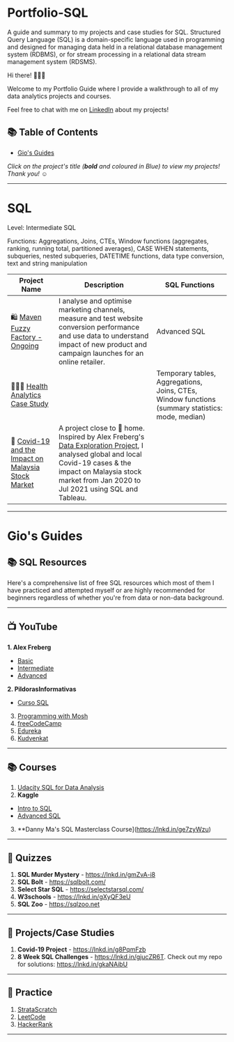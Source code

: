 # Portfolio-SQL
A guide and summary to my projects and case studies for SQL.  Structured Query Language (SQL) is a domain-specific language used in programming and designed for managing data held in a relational database management system (RDBMS), or for stream processing in a relational data stream management system (RDSMS). 


Hi there! 🙋🏻‍♀️

Welcome to my Portfolio Guide where I provide a walkthrough to all of my data analytics projects and courses.

Feel free to chat with me on [LinkedIn](https://www.linkedin.com/in/porrasgp/) about my projects!

## 📚 Table of Contents

- [Gio's Guides](#gios-guides)

_Click on the project's title (**bold** and coloured in Blue) to view my projects! Thank you! ☺️_

***

# SQL

Level: Intermediate SQL

Functions: Aggregations, Joins, CTEs, Window functions (aggregates, ranking, running total, partitioned averages), CASE WHEN statements, subqueries, nested subqueries, DATETIME functions, data type conversion, text and string manipulation

| Project Name | Description | SQL Functions |
|---|---|---|
| 🛍 [Maven Fuzzy Factory - Ongoing](https://github.com/katiehuangx/Udemy-Advanced-MySQL) | I analyse and optimise marketing channels, measure and test website conversion performance and use data to understand impact of new product and campaign launches for an online retailer. | Advanced SQL |   
| 👩🏻‍⚕️ [Health Analytics Case Study](https://github.com/katiehuangx/Serious-SQL-Apprenticeship/blob/main/Health%20Analytics%20Mini%20Case%20Study.md) |  | Temporary tables, Aggregations, Joins, CTEs, Window functions (summary statistics: mode, median) |  
| 🦠 [Covid-19 and the Impact on Malaysia Stock Market](https://github.com/katiehuangx/Covid-19-and-Impact-on-Malaysia-stock-market) | A project close to 🏡 home. Inspired by Alex Freberg's [Data Exploration Project](https://www.youtube.com/watch?v=qfyynHBFOsM&list=PLUaB-1hjhk8H48Pj32z4GZgGWyylqv85f&index=1), I analysed global and local Covid-19 cases & the impact on Malaysia stock market from Jan 2020 to Jul 2021 using SQL and Tableau. |

***

# Gio's Guides

## 📚 SQL Resources

Here's a comprehensive list of free SQL resources which most of them I have practiced and attempted myself or are highly recommended for beginners regardless of whether you're from data or non-data background.

***

## 📺 YouTube
**1. Alex Freberg**
- [Basic](https://lnkd.in/gEPqCqUh)
- [Intermediate](https://lnkd.in/g_sYJgw3)
- [Advanced](https://lnkd.in/gzt72UdA)


**2. PildorasInformativas**
- [Curso SQL](https://www.youtube.com/watch?v=iOiyJgnN71c&list=PLU8oAlHdN5Bmx-LChV4K3MbHrpZKefNwn)


3. [Programming with Mosh](https://lnkd.in/gAiZwfQQ)
4. [freeCodeCamp](https://lnkd.in/gH9tYvsx)
5. [Edureka](https://lnkd.in/gAwYniXM)
6. [Kudvenkat](https://lnkd.in/gZSQbS-e) 

***

## 📚 Courses
1. [Udacity SQL for Data Analysis](https://lnkd.in/gzsyYZs4)
2. **Kaggle**
- [Intro to SQL](https://lnkd.in/gbGFuaKm)
- [Advanced SQL](https://lnkd.in/gpCrW74C)
3. **Danny Ma's SQL Masterclass Course](https://lnkd.in/ge7zyWzu)

***

## 🔎 Quizzes
1. **SQL Murder Mystery** - https://lnkd.in/gmZvA-i8
2. **SQL Bolt** - https://sqlbolt.com/
3. **Select Star SQL** - https://selectstarsql.com/
4. **W3schools** - https://lnkd.in/gXyQF3eU
5. **SQL Zoo** - https://sqlzoo.net

***

## 🔎 Projects/Case Studies
1. **Covid-19 Project** - https://lnkd.in/g8PqmFzb
2. **8 Week SQL Challenges** - https://lnkd.in/gjucZR6T. Check out my repo for solutions: https://lnkd.in/gkaNAibU

***

## 📝 Practice
1. [StrataScratch](https://lnkd.in/gBTMYcmm)
2. [LeetCode](https://lnkd.in/gXv63ebx)
3. [HackerRank](https://lnkd.in/gAywRHs6)

***
